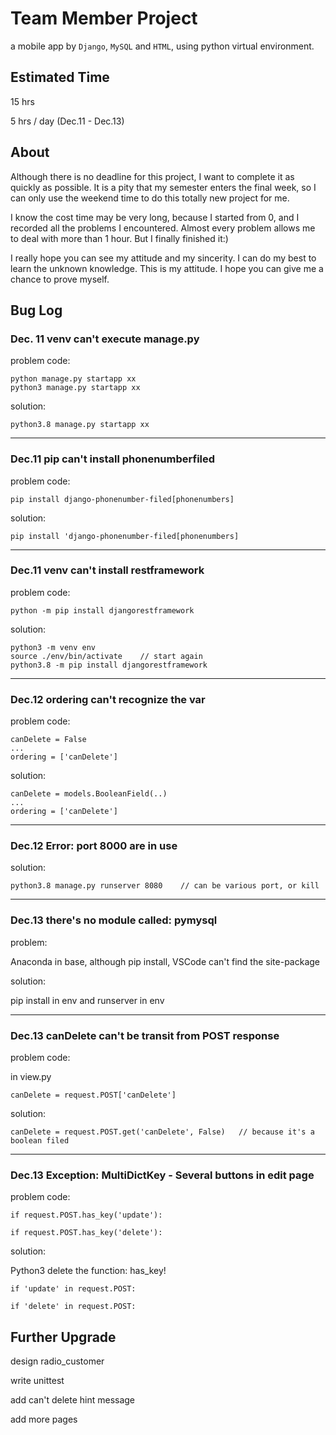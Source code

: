 # Team Member Project
a mobile app by `Django`, `MySQL` and `HTML`, using python virtual environment.

## Estimated Time
15 hrs

5 hrs / day (Dec.11 - Dec.13) 

## About
Although there is no deadline for this project, I want to complete it as quickly as possible. It is a pity that my semester enters the final week, so I can only use the weekend time to do this totally new project for me.

I know the cost time may be very long, because I started from 0, and I recorded all the problems I encountered. Almost every problem allows me to deal with more than 1 hour. But I finally finished it:)

I really hope you can see my attitude and my sincerity. I can do my best to learn the unknown knowledge. This is my attitude. I hope you can give me a chance to prove myself.

## Bug Log

### Dec. 11 venv can't execute manage.py

problem code: 

```
python manage.py startapp xx
python3 manage.py startapp xx
```

solution: 

`python3.8 manage.py startapp xx`


---

### Dec.11 pip can't install phonenumberfiled

problem code:

`pip install django-phonenumber-filed[phonenumbers]`

solution:

`pip install 'django-phonenumber-filed[phonenumbers]`

---

### Dec.11 venv can't install restframework

problem code:

`python -m pip install djangorestframework`

solution:

```
python3 -m venv env
source ./env/bin/activate    // start again
python3.8 -m pip install djangorestframework
```

---

### Dec.12 ordering can't recognize the var

problem code:

```
canDelete = False
...
ordering = ['canDelete']
```

solution:

```
canDelete = models.BooleanField(..)
...
ordering = ['canDelete']
```

---

### Dec.12 Error: port 8000 are in use

solution:

`python3.8 manage.py runserver 8080    // can be various port, or kill`

---

### Dec.13 there's no module called: pymysql

problem:

Anaconda in base, although pip install, VSCode can't find the site-package

solution:

pip install in env and runserver in env

---

### Dec.13 canDelete can't be transit from POST response

problem code:

in view.py

`canDelete = request.POST['canDelete']`

solution:

`canDelete = request.POST.get('canDelete', False)   // because it's a boolean filed`

---

### Dec.13 Exception: MultiDictKey - Several buttons in edit page

problem code:

```
if request.POST.has_key('update'):

if request.POST.has_key('delete'):
```

solution:

Python3 delete the function: has_key!

```
if 'update' in request.POST:

if 'delete' in request.POST:
```


## Further Upgrade

design radio_customer

write unittest

add can't delete hint message

add more pages
